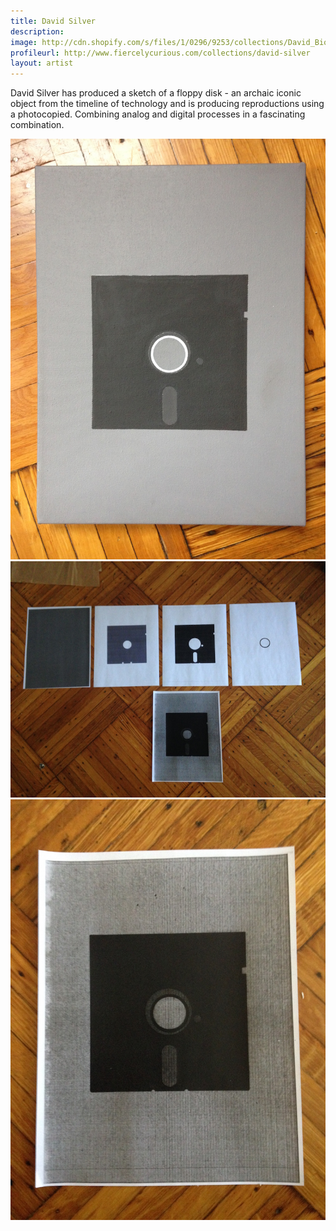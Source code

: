 ```yaml
---
title: David Silver
description: 
image: http://cdn.shopify.com/s/files/1/0296/9253/collections/David_Bio_Pic_1024x1024.jpg
profileurl: http://www.fiercelycurious.com/collections/david-silver
layout: artist
---
```


David Silver has produced a sketch of a floppy disk - an archaic iconic object from the timeline of technology and is producing reproductions using a photocopied. Combining analog and digital processes in a fascinating combination.

![](/images/david1.JPG)
![](/images/david2.JPG)
![](/images/david3.JPG)